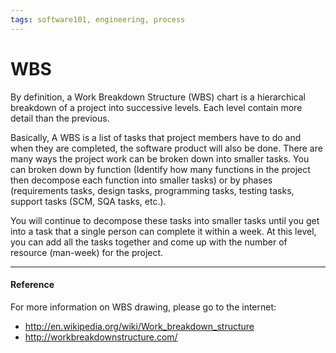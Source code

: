 ```yaml
---
tags: software101, engineering, process
---
```

# WBS

By definition, a Work Breakdown Structure (WBS) chart is a hierarchical breakdown of a project into successive levels. Each level contain more detail than the previous. 

Basically, A WBS is a list of tasks that project members have to do and when they are  completed, the software product will also be done. There are many ways the project work can be broken down into smaller tasks. You can broken down by function (Identify how many functions in the project then decompose each function into smaller tasks) or by phases (requirements tasks, design tasks, programming tasks, testing tasks, support tasks (SCM, SQA tasks, etc.).

You will continue to decompose these tasks into smaller tasks until you get into a task that a single person can complete it within a week. At this level, you can add all the tasks together and come up with the number of resource (man-week) for the project.

---

#### Reference

For more information on WBS drawing, please go to the internet:
* http://en.wikipedia.org/wiki/Work_breakdown_structure
* http://workbreakdownstructure.com/ 
